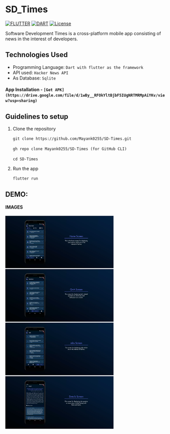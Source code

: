 # SD_Times

[![FLUTTER](https://img.shields.io/static/v1?label=flutter&message=1.22.1&color=blue)](https://shields.io/)
[![DART](https://img.shields.io/static/v1?label=dart&message=2.11.0&color=success)](https://shields.io/)
[![License](https://img.shields.io/badge/license-MIT-black.svg)](https://shields.io/)

Software Development Times is a cross-platform mobile app consisting of news in the interest of developers.

## Technologies Used

* Programming Language: `Dart with flutter as the framework`
* API used: `Hacker News API`
* As Database: `Sqlite`

#### App Installation - `[Get APK](https://drive.google.com/file/d/1wBy__RFOkYltBjbF5IUgNRTMRMpAiYKv/view?usp=sharing)`

## Guidelines to setup
1. Clone the repository
    ```
    git clone https://github.com/Mayank0255/SD-Times.git
    
    gh repo clone Mayank0255/SD-Times (for GitHub CLI)
    
    cd SD-Times
    ```
2. Run the app
    ```
    flutter run
    ```

## DEMO:
  
#### IMAGES
<img src="/assets/1.webp" width=340px /><img src="/assets/2.webp" width=340px />
<img src="/assets/3.webp" width=340px /><img src="/assets/4.webp" width=340px />
